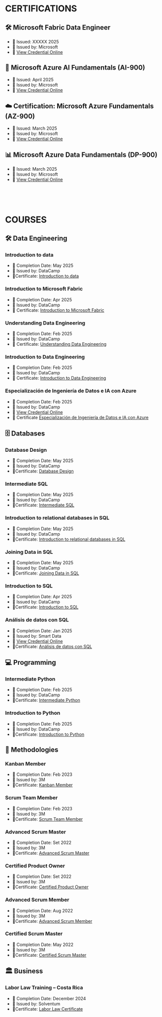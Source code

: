 # CERTIFICATIONS
## 🛠️ Microsoft Fabric Data Engineer
- 📅 Issued: XXXXX 2025
- 📜 Issued by: Microsoft
- 🔗 [View Credential Online](#)

## 🤖 Microsoft Azure AI Fundamentals (AI-900)
- 📅 Issued: April 2025
- 📜 Issued by: Microsoft
- 🔗 [View Credential Online](https://learn.microsoft.com/api/credentials/share/es-es/MelvinAlfaroDalolio-8357/5E88B37574AA015E?sharingId)

## ☁️ Certification: Microsoft Azure Fundamentals (AZ-900)
- 📅 Issued: March 2025
- 📜 Issued by: Microsoft
- 🔗 [View Credential Online](https://learn.microsoft.com/api/credentials/share/en-us/MelvinAlfaroDalolio-8357/9A16FFF3F3D30531?sharingId)

## 📊 Microsoft Azure Data Fundamentals (DP-900)
- 📅 Issued: March 2025
- 📜 Issued by: Microsoft
- 🔗 [View Credential Online](https://learn.microsoft.com/api/credentials/share/en-us/MelvinAlfaroDalolio-8357/7E1D6847D13D94B7?sharingId)


<br><br><br>

# COURSES
## 🛠️ Data Engineering
### Introduction to data
- 📅 Completion Date: May 2025 
- 📜 Issued by: DataCamp 
- 📎Certificate: [Introduction to data](./Datacamp-Introduction_to_Data/certificate.pdf)

### Introduction to Microsoft Fabric
- 📅 Completion Date: Apr 2025 
- 📜 Issued by: DataCamp 
- 📎 Certificate: [Introduction to Microsoft Fabric](./Datacamp-Introduction_to_Microsoft_Fabric/certificate.pdf)

### Understanding Data Engineering
- 📅 Completion Date: Feb 2025 
- 📜 Issued by: DataCamp 
- 📎 Certificate: [Understanding Data Engineering](./Datacamp-Understanding_Data_Engineering/certificate.pdf)

### Introduction to Data Engineering
- 📅 Completion Date: Feb 2025 
- 📜 Issued by: DataCamp 
- 📎 Certificate: [Introduction to Data Engineering](./Datacamp-Introduction_to_Data_Engineering/certificate.pdf)

### Especialización de Ingeniería de Datos e IA con Azure
- 📅 Completion Date: Feb 2025 
- 📜 Issued by: DataCamp
- 🔗 [View Credential Online](https://smartdata.com.pe/certificados/index.php?id=2025022409321049)
- 📎 Certificate [Especialización de Ingeniería de Datos e IA con Azure](./Smart_Data-Especializacion_de_Ingenieria_de_datos_e_IA_con_Azure/certificate.png)

## 🗄️ Databases

### Database Design
- 📅 Completion Date: May 2025 
- 📜 Issued by: DataCamp 
- 📎Certificate: [Database Design](./Datacamp-Database_Design/certificate.pdf)

### Intermediate SQL
- 📅 Completion Date: May 2025 
- 📜 Issued by: DataCamp 
- 📎Certificate: [Intermediate SQL](./Datacamp-Intermediate_SQL/certificate.pdf)

### Introduction to relational databases in SQL
- 📅 Completion Date: May 2025 
- 📜 Issued by: DataCamp 
- 📎Certificate: [Introduction to relational databases in SQL](./Datacamp-Introduction_to_Relational_Databases_in_SQL/certificate.pdf)

### Joining Data in SQL
- 📅 Completion Date: May 2025 
- 📜 Issued by: DataCamp 
- 📎Certificate: [Joining Data in SQL](./Datacamp-Joining_Data_in_SQL/certificate.pdf)

### Introduction to SQL
- 📅 Completion Date: Apr 2025 
- 📜 Issued by: DataCamp 
- 📎Certificate: [Introduction to SQL](./Datacamp-Introduction_to_SQL/certificate.pdf)

### Análisis de datos con SQL
- 📅 Completion Date: Jan 2025 
- 📜 Issued by: Smart Data
- 🔗 [View Credential Online](https://smartdata.com.pe/certificados/index.php?id=2025012704331733)
- 📎Certificate: [Análisis de datos con SQL](./Smart-Data-Analisis_Datos_SQL/certificate.pdf)

## 💻 Programming

### Intermediate Python
- 📅 Completion Date: Feb 2025 
- 📜 Issued by: DataCamp
- 📎Certificate: [Intermediate Python](./Python/Datacamp-Intermediate_Python/certificate.pdf)

### Introduction to Python
- 📅 Completion Date: Feb 2025 
- 📜 Issued by: DataCamp
- 📎Certificate: [Introduction to Python](./Python/Datacamp-Introduction_to_Python/certificate.pdf)

## 🧩 Methodologies

### Kanban Member
- 📅 Completion Date: Feb 2023 
- 📜 Issued by: 3M 
- 📎Certificate: [Kanban Member](./Agile_and_Scrum//Kanban_Member.pdf)

### Scrum Team Member
- 📅 Completion Date: Feb 2023 
- 📜 Issued by: 3M 
- 📎Certificate: [Scrum Team Member](./Agile_and_Scrum//Scrum_Team_Member.pdf)

### Advanced Scrum Master
- 📅 Completion Date: Set 2022
- 📜 Issued by: 3M 
- 📎Certificate: [Advanced Scrum Master](./Agile_and_Scrum//Advanced_Scrum_Master.jpeg)

### Certified Product Owner
- 📅 Completion Date: Set 2022 
- 📜 Issued by: 3M 
- 📎Certificate: [Certified Product Owner](./Agile_and_Scrum//Certified_Product_Owner.jpeg)

### Advanced Scrum Member
- 📅 Completion Date: Aug 2022
- 📜 Issued by: 3M 
- 📎Certificate: [Advanced Scrum Member](./Agile_and_Scrum//Advanced_Scrum_Member.pdf)

### Certified Scrum Master
- 📅 Completion Date: May 2022 
- 📜 Issued by: 3M 
- 📎Certificate: [Certified Scrum Master](./Agile_and_Scrum/Certified_Scrum_Master.pdf)

## 🏛️ Business
### Labor Law Training – Costa Rica
- 📅 Completion Date: December 2024  
- 📜 Issued by:  Solventum
- 📎Certificate: [Labor Law Certificate](./certificate.jpeg)
